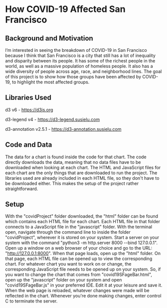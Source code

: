 # How COVID-19 Affected San Francisco 

## Background and Motivation

I’m interested in seeing the breakdown of COVID-19 in San Francisco because I think that San Francisco is a city that still has a lot of inequality and disparity between its people. It has some of the richest people in the world, as well as a massive population of homeless people. It also has a wide diversity of people across age, race, and neighborhood lines. The goal of this project is to show how those groups have been affected by COVID-19, to highlight the most affected groups.

## Libraries Used

d3 v6 - https://d3js.org

d3-legend v4 - https://d3-legend.susielu.com

d3-annotation v2.5.1 - https://d3-annotation.susielu.com

## Code and Data

The data for a chart is found inside the code for that chart. The code directly downloads the data, meaning that no data files have to be downloaded when looking at each chart. The HTML and JavaScript files for each chart are the only things that are downloaded to run the project. The libraries used are already included in each HTML file, so they don't have to be downloaded either. This makes the setup of the project rather straightforward.

## Setup

With the "covidProject" folder downloaded, the "html" folder can be found which contains each HTML file for each chart. Each HTML file in that folder connects to a JavaScript file in the "javascript" folder. With the terminal open, navigate through the command line to inside the folder "covidProject", wherever it is stored on your system. Start a server on your system with the command "python3 -m http.server 8000 --bind 127.0.0.1". Open up a window on a web browser of your choice and go to the URL: "http://127.0.0.1:8000". When that page loads, open up the "html" folder. On that page, each HTML file can be opened up to view the corresponding chart. For whatever chart you want to work on or change, the corresponding JavaScript file needs to be opened up on your system. So, if you want to change the chart that comes from "covid19SFageBar.html", open up the "javascript" folder on your system and open "covid19SFageBar.js" in your preferred IDE. Edit it at your leisure and save it. When the web page is reloaded, whatever changes were made will be reflected in the chart. Whenever you're done making changes, enter control C to terminate the server.
